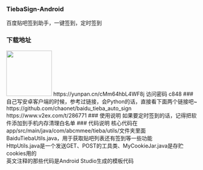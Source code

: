 ### TiebaSign-Android
百度贴吧签到助手，一键签到，定时签到
### 下载地址
<img src="https://github.com/abcmmee/TiebaSign-Android/raw/master/picture/360.png"  width="120px" height="120px" />
https://yunpan.cn/cMm64hbL4WF8j  访问密码 c848
### 自己写安卓客户端的时候，参考过链接，会Python的话，直接看下面两个链接吧~
https://github.com/chaonet/baidu_tieba_auto_sign<br/>
https://www.v2ex.com/t/286771
### 使用说明
如果要定时签到的话，记得把软件添加到手机内存清理白名单
### 代码说明
核心代码在app/src/main/java/com/abcmmee/tieba/utils/文件夹里面<br />
BaiduTiebaUtils.java，用于获取贴吧列表还有签到等一些功能 <br />
HttpUtils.java是一个发送GET、POST的工具类、MyCookieJar.java是存贮cookies用的<br />
英文注释的那些代码是Android Studio生成的模板代码 <br />
